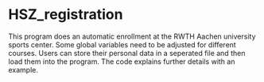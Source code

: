 # HSZ_registration

This program does an automatic enrollment at the RWTH Aachen university sports center.
Some global variables need to be adjusted for different courses.
Users can store their personal data in a seperated file and then load them into the program.
The code explains further details with an example.
